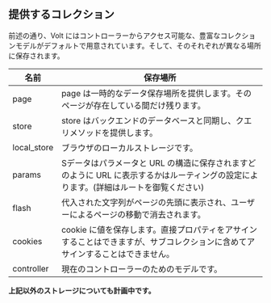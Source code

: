 ## 提供するコレクション

前述の通り、Volt にはコントローラーからアクセス可能な、豊富なコレクションモデルがデフォルトで用意されています。そして、そのそれぞれが異なる場所に保存されます。

| 名前        | 保存場所                                                  |
|-------------|--------------------------------------------------------------------|
| page        | page は一時的なデータ保存場所を提供します。そのページが存在している間だけ残ります。|
| store       | store はバックエンドのデータベースと同期し、クエリメソッドを提供します。|
| local_store | ブラウザのローカルストレージです。|
| params      | Sデータはパラメータと URL の構造に保存されますどのように URL に表示するかはルーティングの設定によります。(詳細はルートを御覧ください) |
| flash         | 代入された文字列がページの先頭に表示され、ユーザーによるページの移動で消去されます。|
| cookies     | cookie に値を保存します。直接プロパティをアサインすることはできますが、サブコレクションに含めてアサインすることはできません。|
| controller  | 現在のコントローラーのためのモデルです。|

**上記以外のストレージについても計画中です。**
